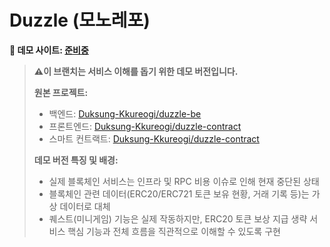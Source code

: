 # Duzzle (모노레포)

**🔗 데모 사이트: [준비중]()**


> **⚠️이 브랜치는 서비스 이해를 돕기 위한 데모 버전입니다.**
> 
> **원본 프로젝트:** 
> - 백엔드: [Duksung-Kkureogi/duzzle-be](https://github.com/Duksung-Kkureogi/duzzle-be)
> - 프론트엔드: [Duksung-Kkureogi/duzzle-contract](https://github.com/Duksung-Kkureogi/duzzle_fe.git)
> - 스마트 컨트랙트: [Duksung-Kkureogi/duzzle-contract](https://github.com/Duksung-Kkureogi/duzzle-contract.git)
> 
> 
> **데모 버전 특징 및 배경:**
> - 실제 블록체인 서비스는 인프라 및 RPC 비용 이슈로 인해 현재 중단된 상태
> - 블록체인 관련 데이터(ERC20/ERC721 토큰 보유 현황, 거래 기록 등)는 가상 데이터로 대체
> - 퀘스트(미니게임) 기능은 실제 작동하지만, ERC20 토큰 보상 지급 생략
> 서비스 핵심 기능과 전체 흐름을 직관적으로 이해할 수 있도록 구현